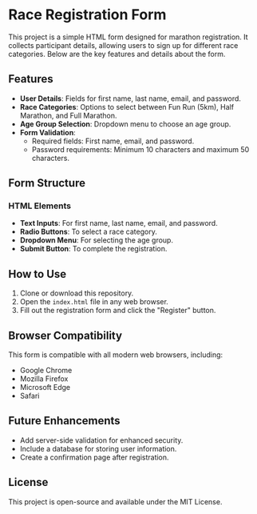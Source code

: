 # Race Registration Form

This project is a simple HTML form designed for marathon registration. It collects participant details, allowing users to sign up for different race categories. Below are the key features and details about the form.

## Features

- **User Details**: Fields for first name, last name, email, and password.
- **Race Categories**: Options to select between Fun Run (5km), Half Marathon, and Full Marathon.
- **Age Group Selection**: Dropdown menu to choose an age group.
- **Form Validation**:
  - Required fields: First name, email, and password.
  - Password requirements: Minimum 10 characters and maximum 50 characters.

## Form Structure

### HTML Elements
- **Text Inputs**: For first name, last name, email, and password.
- **Radio Buttons**: To select a race category.
- **Dropdown Menu**: For selecting the age group.
- **Submit Button**: To complete the registration.

## How to Use
1. Clone or download this repository.
2. Open the `index.html` file in any web browser.
3. Fill out the registration form and click the "Register" button.

## Browser Compatibility
This form is compatible with all modern web browsers, including:
- Google Chrome
- Mozilla Firefox
- Microsoft Edge
- Safari

## Future Enhancements
- Add server-side validation for enhanced security.
- Include a database for storing user information.
- Create a confirmation page after registration.

## License
This project is open-source and available under the MIT License.
